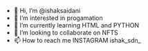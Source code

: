- 👋 Hi, I’m @ishaksaidani
- 👀 I’m interested in progamation
- 🌱 I’m currently learning HTML and PYTHON
- 💞️ I’m looking to collaborate on NFTS
- 📫 How to reach me INSTAGRAM ishak_sdn_

<!---
ishaksaidani/ishaksaidani is a ✨ special ✨ repository because its `README.md` (this file) appears on your GitHub profile.
You can click the Preview link to take a look at your changes.
--->

